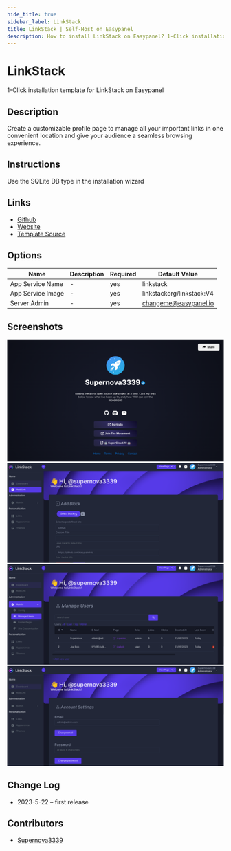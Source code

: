 ```yaml
---
hide_title: true
sidebar_label: LinkStack
title: LinkStack | Self-Host on Easypanel
description: How to install LinkStack on Easypanel? 1-Click installation template for LinkStack on Easypanel
---
```


<!-- generated -->

# LinkStack

1-Click installation template for LinkStack on Easypanel

## Description

Create a customizable profile page to manage all your important links in one convenient location and give your audience a seamless browsing experience.

## Instructions

Use the SQLite DB type in the installation wizard

## Links

- [Github](https://github.com/linkstackorg/linkstack)
- [Website](https://linkstack.org)
- [Template Source](https://github.com/easypanel-io/templates/tree/main/templates/linkstack)

## Options

Name | Description | Required | Default Value
-|-|-|-
App Service Name | - | yes | linkstack
App Service Image | - | yes | linkstackorg/linkstack:V4
Server Admin | - | yes | changeme@easypanel.io

## Screenshots

![LinkStack Screenshot](./assets/screenshot1.png)
![LinkStack Screenshot](./assets/screenshot2.png)
![LinkStack Screenshot](./assets/screenshot3.png)
![LinkStack Screenshot](./assets/screenshot4.png)

## Change Log

- 2023-5-22 – first release

## Contributors

- [Supernova3339](https://github.com/Supernova3339)
